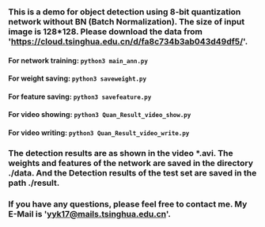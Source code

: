 ### This is a demo for object detection using 8-bit quantization network without BN (Batch Normalization). The size of input image is 128*128. Please download the data from 'https://cloud.tsinghua.edu.cn/d/fa8c734b3ab043d49df5/'.  


#### For network training: ```python3 main_ann.py```

#### For weight saving: ```python3 saveweight.py```

#### For feature saving: ```python3 savefeature.py```

#### For video showing: ```python3 Quan_Result_video_show.py```

#### For video writing: ```python3 Quan_Result_video_write.py```

### The detection results are as shown in the video *.avi. The weights and features of the network are saved in the directory ./data. And the Detection results of the test set are saved in the path ./result.

### If you have any questions, please feel free to contact me. My E-Mail is 'yyk17@mails.tsinghua.edu.cn'. 
